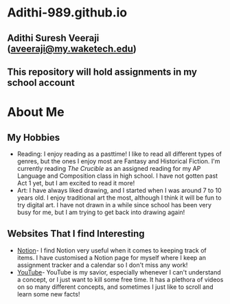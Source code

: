 # Adithi-989.github.io
## Adithi Suresh Veeraji (aveeraji@my.waketech.edu)
## This repository will hold assignments in my school account

# About Me
## My Hobbies
- Reading: I enjoy reading as a pasttime! I like to read all different types of genres, but the ones I enjoy most are Fantasy and Historical Fiction. I'm currently reading _The Crucible_ as an assigned reading for my AP Language and Composition class in high school. I have not gotten past Act 1 yet, but I am excited to read it more!
- Art: I have always liked drawing, and I started when I was around 7 to 10 years old. I enjoy traditional art the most, although I think it will be fun to try digital art. I have not drawn in a while since school has been very busy for me, but I am trying to get back into drawing again!
## Websites That I find Interesting
-  [Notion][cute]- I find Notion very useful when it comes to keeping track of items. I have customised a Notion page for myself where I keep an assignment tracker and a calendar so I don't miss any work!
- [YouTube][cuute]- YouTube is my savior, especially whenever I can't understand a concept, or I just want to kill some free time. It has a plethora of videos on so many different concepts, and sometimes I just like to scroll and learn some new facts!

[cute]: https://notion.com
[cuute]:https://youtube.com